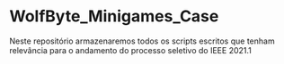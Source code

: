 # WolfByte_Minigames_Case
Neste repositório armazenaremos todos os scripts escritos que tenham relevância para o andamento do processo seletivo do IEEE 2021.1

